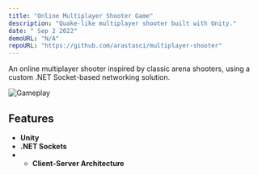 ```yaml
---
title: "Online Multiplayer Shooter Game"
description: "Quake-like multiplayer shooter built with Unity."
date: " Sep 2 2022"
demoURL: "N/A"
repoURL: "https://github.com/arastasci/multiplayer-shooter"
---
```


An online multiplayer shooter inspired by classic arena shooters, using a custom .NET Socket-based networking solution. 

![Gameplay](/arenaGifv2.gif)

## Features

- **Unity** 
- **.NET Sockets** 
- - **Client-Server Architecture** 